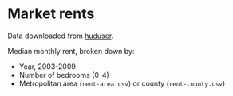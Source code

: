 Market rents
============

Data downloaded from [huduser](http://www.huduser.org/datasets/50per.html).  

Median monthly rent, broken down by:

* Year, 2003-2009
* Number of bedrooms (0-4)
* Metropolitan area (`rent-area.csv`) or county (`rent-county.csv`)
